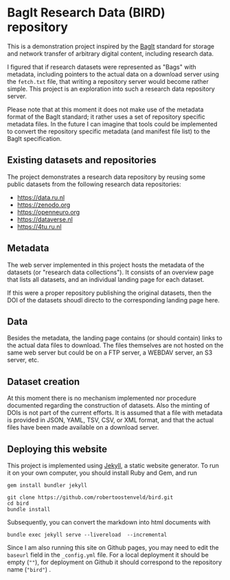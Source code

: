# BagIt Research Data (BIRD) repository

This is a demonstration project inspired by the
[BagIt](https://en.wikipedia.org/wiki/BagIt) standard for storage
and network transfer of arbitrary digital content, including
research data.

I figured that if research datasets were represented as "Bags"
with metadata, including pointers to the actual data on a download
server using the `fetch.txt` file, that writing a repository server
would become rather simple. This project is an exploration into such
a research data repository server.

Please note that at this moment it does not make use of the metadata
format of the BagIt standard; it rather uses a set of repository
specific metadata files. In the future I can imagine that tools could be
implemented to convert the repository specific metadata (and manifest
file list) to the BagIt specification.

## Existing datasets and repositories

The project demonstrates a research data repository by reusing
some public datasets from the following research data repositories:

- <https://data.ru.nl>
- <https://zenodo.org>
- <https://openneuro.org>
- <https://dataverse.nl>
- <https://4tu.ru.nl>

## Metadata

The web server implemented in this project hosts the metadata of
the datasets (or "research data collections"). It consists of an
overview page that lists all datasets, and an individual landing
page for each dataset.

If this were a proper repository publishing the original datasets,
then the DOI of the datasets shoudl directo to the corresponding
landing page here.

## Data

Besides the metadata, the landing page contains (or should contain)
links to the actual data files to download. The files themselves
are not hosted on the same web server but could be on a FTP server,
a WEBDAV server, an S3 server, etc.

## Dataset creation

At this moment there is no mechanism implemented nor procedure
documented regarding the construction of datasets. Also the minting
of DOIs is not part of the current efforts. It is assumed that
a file with metadata is provided in JSON, YAML, TSV, CSV, or XML
format, and that the actual files have been made available on a
download server.

## Deploying this website

This project is implemented using [Jekyll](http://jekyllrb.com/),
a static website generator. To run it on your own computer, you
should install Ruby and Gem, and run

    gem install bundler jekyll

    git clone https://github.com/robertoostenveld/bird.git
    cd bird
    bundle install

Subsequently, you can convert the markdown into html documents with

    bundle exec jekyll serve --livereload  --incremental

Since I am also running this site on Github pages, you may need to
edit the `baseurl` field in the `_config.yml` file. For a local
deployment it should be empty (`""`), for deployment on Github
it should correspond to the repository name (`"bird"`) .
